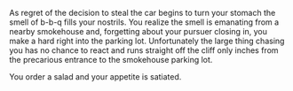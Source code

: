 As regret of the decision to steal the car begins to turn your stomach the smell of b-b-q fills your nostrils. You realize the smell is emanating from a nearby smokehouse and, forgetting about your pursuer closing in, you make a hard right into the parking lot. Unfortunately the large thing chasing you has no chance to react and runs straight off the cliff only inches from the precarious entrance to the smokehouse parking lot.

You order a salad and your appetite is satiated.